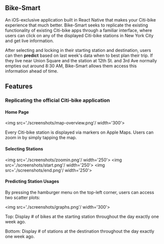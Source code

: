 ## Bike-Smart

An iOS-exclusive application built in React Native that makes your Citi-bike experience that 
much better. Bike-Smart seeks to replicate the existing functionality of
existing Citi-bike apps through a familiar interface, where users can click on 
any of the displayed Citi-bike stations in New York City and get live information.

After selecting and locking in their starting station and destination, 
users can then **predict** based on last week's data when to best plan their trip.
If they live near Union Square and the station at 12th St. and 3rd Ave normally empties
out around 8:30 AM, Bike-Smart allows them access this information ahead of time.

## Features

### Replicating the official Citi-bike application

#### Home Page


 <img src='./screenshots/map-overview.png'/ width='300'>

 Every Citi-bike station is displayed via markers on Apple Maps. 
 Users can zoom in by simply tapping the map.

#### Selecting Stations
 <img src='./screenshots/zoomin.png'/ width='250'>
 <img src='./screenshots/start.png'/ width='250'>
 <img src='./screenshots/end.png'/ width='250'>
 
#### Predicting Station Usages

By pressing the hamburger menu on the top-left corner, users can access
two scatter plots:

<img src='./screenshots/graphs.png'/ width='300'>

Top: Display # of bikes at the starting station throughout the day exactly one week ago.

Bottom: Display # of stations at the destination throughout the day exactly one week ago.
 
